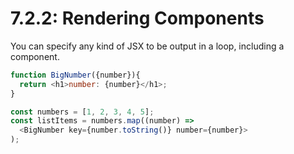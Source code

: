 # 7.2.2: Rendering Components

You can specify any kind of JSX to be output in a loop, including a component.

```javascript
function BigNumber({number}){
  return <h1>number: {number}</h1>;
}

const numbers = [1, 2, 3, 4, 5];
const listItems = numbers.map((number) =>
  <BigNumber key={number.toString()} number={number}> 
);
```

